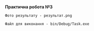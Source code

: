 <b>Практична робота №3</b>

    Фото результату - результат.png

    Файл для виконання - bin/Debug/Task.exe
